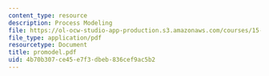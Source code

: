 ```yaml
---
content_type: resource
description: Process Modeling
file: https://ol-ocw-studio-app-production.s3.amazonaws.com/courses/15-769-operations-strategy-spring-2003/4b70b307ce45e7f3dbeb836cef9ac5b2_promodel.pdf
file_type: application/pdf
resourcetype: Document
title: promodel.pdf
uid: 4b70b307-ce45-e7f3-dbeb-836cef9ac5b2
---
```

